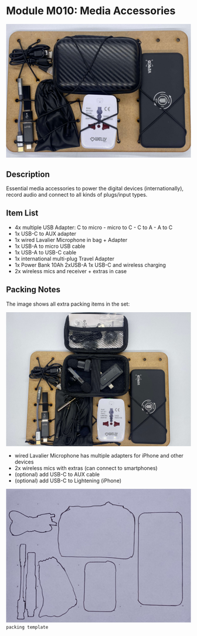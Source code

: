 # Module M010: Media Accessories

![](../assets/modules/M010-media-accessories-1.jpeg)

## Description

Essential media accessories to power the digital devices (internationally), record audio and connect to all kinds of plugs/input types.


## Item List
- 4x multiple USB Adapter: C to micro - micro to C - C to A - A to C 
- 1x USB-C to AUX adapter
- 1x wired Lavalier Microphone in bag + Adapter
- 1x USB-A to micro USB cable
- 1x USB-A to USB-C cable
- 1x international multi-plug Travel Adapter
- 1x Power Bank 10Ah 2xUSB-A 1x USB-C and wireless charging
- 2x wireless mics and receiver + extras in case

## Packing Notes

The image shows all extra packing items in the set:

![](../assets/modules/M010-media-accessories-3.jpeg)

- wired Lavalier Microphone has multiple adapters for iPhone and other devices
- 2x wireless mics with extras (can connect to smartphones)
- (optional) add USB-C to AUX cable
- (optional) add USB-C to Lightening (iPhone)

![](../assets/modules/M010-media-accessories-2.jpeg)
`packing template`


